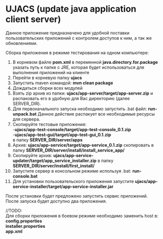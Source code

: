 # UJACS (update java application client server)

Данное приложение предназначено для удобной поставки пользовательских приложений с контролем доступов к ним, а так же обновлениями.

Сборка приложения в режиме тестирования на одном компьютере:  

1. В корневом файле **pom.xml** в переменной **java.directory.for.package** указать путь к папке с JRE, которая будет использоваться для выполнения приложений на клиенте 
1. Перейти в корневую папку **ujacs**
1. Запустить maven командой: **mvn clean package**
1. Дождаться сборки всех модулей
1. Взять zip архив из папки: **ujacs/app-server/target/app-server.zip** и распаковать его в удобную для Вас директорию (далее SERVER_DIR).  
1. Для первоначального запуска необходимо запустить .bat файл: **run-unpack.bat**
Данное действие распакует все необходимые ресурсы для сервера.
1. Скопируйте тестовые приложения:  
-**ujacs/app-test-console/target/app-test-console_0.1.zip**  
-**ujacs/app-test-gui/target/app-test-gui_0.1.zip**  
в папку **SERVER_DIR/server/apps**
1. Архив: **ujacs/app-service/target/app-service_0.1.zip** скопировать в папку **SERVER_DIR/server/install/install_service_app/**
1. Скопируйте архив: **ujacs/app-service-updater/target/app_service_installer.zip** в папку **SERVER_DIR/server/install/first_install/**
1. Запустите сервер в консольном режиме используя .bat: **run-console.bat**        
1. Для установки пользовательского приложения запустите **ujacs/app-service-installer/target/app-service-installer.jar**  

После установки будет предложено запустить сервис приложений.  
После запуска будет доступно два приложения.


//TODO:  
Для сборки приложения в боевом режиме необходимо заменить host в:  
**config.properties**  
**installer.properties**  
**app.xml**  
